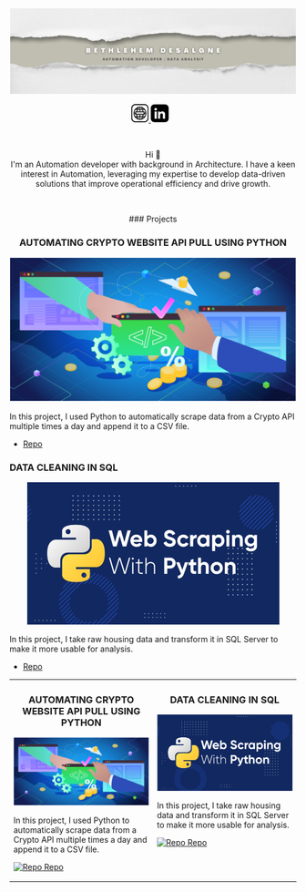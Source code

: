 ![Cover Image](https://github.com/BethlehemDesalgne/bethlehemdesalgne/blob/main/images/cover%20-%20Copy.png)



<div align="center">
  <a href="https://bethlehemdesalgne.github.io/">
    <img src="https://github.com/BethlehemDesalgne/bethlehemdesalgne/blob/main/images/website.png" width="30" alt="Website" title="Visit my website!">
  </a>
  <a href="https://www.linkedin.com/in/bethlehem-desalgne/" style="margin-right: 10px;">
    <img src="https://github.com/BethlehemDesalgne/bethlehemdesalgne/blob/main/images/linkedin.png" width="31.5" alt="LinkedIn" title="Connect on LinkedIn">
  </a>
</div>

<br> <!-- Adds a space before the greeting -->

<div align="center">
Hi 👋
</div>
<div align="center">
I'm an Automation developer with background in Architecture. I have a keen interest in Automation, leveraging my expertise to develop data-driven solutions that improve operational efficiency and drive growth. 
</div>

<br> <!-- Adds a space before the greeting -->


<div align="center">
### Projects
</div>


<div align="center">

### AUTOMATING CRYPTO WEBSITE API PULL USING PYTHON

![pdfAssist Screenshot](https://github.com/BethlehemDesalgne/Automating-Crypto-Website-API-Pull-Using-Python/blob/main/API.png)

</div>

In this project, I used Python to automatically scrape data from a Crypto API multiple times a day and append it to a CSV file.

- [Repo](https://github.com/BethlehemDesalgne/Automating-Crypto-Website-API-Pull-Using-Python)


### DATA CLEANING IN SQL

<div align="center">
  <img src="https://github.com/BethlehemDesalgne/Browser-Automation-Web-Scraping-Craigslist/blob/main/images/IMAGES.png" alt="pdfAssist Screenshot">
</div>

In this project, I take raw housing data and transform it in SQL Server to make it more usable for analysis.

- [Repo](https://github.com/BethlehemDesalgne/Automating-Crypto-Website-API-Pull-Using-Python)



<table>
  <tr>
    <td valign="top" width="50%">
      <div align="center">
        <h3>AUTOMATING CRYPTO WEBSITE API PULL USING PYTHON</h3>
        <img src="https://github.com/BethlehemDesalgne/Automating-Crypto-Website-API-Pull-Using-Python/blob/main/API.png" alt="API Screenshot" width="100%" />
      </div>
      <p>In this project, I used Python to automatically scrape data from a Crypto API multiple times a day and append it to a CSV file.</p>
      <p><a href="https://github.com/BethlehemDesalgne/Automating-Crypto-Website-API-Pull-Using-Python">
        <img src="https://icons.iconarchive.com/icons/papirus-team/papirus-apps/256/github-icon.png" alt="Repo" width="20px"/> Repo
      </a></p>
    </td>
    <td valign="top" width="50%">
      <div align="center">
        <h3>DATA CLEANING IN SQL</h3>
        <img src="https://github.com/BethlehemDesalgne/Browser-Automation-Web-Scraping-Craigslist/blob/main/images/IMAGES.png" alt="SQL Screenshot" width="100%" />
      </div>
      <p>In this project, I take raw housing data and transform it in SQL Server to make it more usable for analysis.</p>
      <p><a href="https://github.com/BethlehemDesalgne/Automating-Crypto-Website-API-Pull-Using-Python">
        <img src="https://icons.iconarchive.com/icons/papirus-team/papirus-apps/256/github-icon.png" alt="Repo" width="20px"/> Repo
      </a></p>
    </td>
  </tr>
</table>

